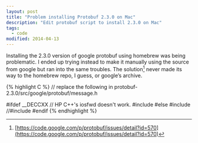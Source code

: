 ```yaml
---
layout: post
title: "Problem installing Protobuf 2.3.0 on Mac"
description: "Edit protobuf script to install 2.3.0 on Mac"
tags: 
  - code
modified: 2014-04-13
---
```


Installing the 2.3.0 version of google protobuf using homebrew was being problematic. I ended up trying instead to make it manually using the source from google but ran into the same troubles. The solution[^1] never made its way to the homebrew repo, I guess, or google’s archive.

{% highlight C %}
// replace the following in protobuf-2.3.0/src/google/protobuf/message.h

#ifdef __DECCXX
// HP C++'s iosfwd doesn't work.
#include 
#else
#include 
//#include 
#endif
{% endhighlight %}


[^1]: [https://code.google.com/p/protobuf/issues/detail?id=570](https://code.google.com/p/protobuf/issues/detail?id=570)